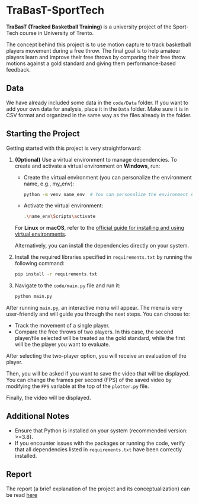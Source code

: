 # TraBasT-SportTech

**TraBasT (Tracked Basketball Training)** is a university project of the Sport-Tech course in University of Trento. 

The concept behind this project is to use motion capture to track basketball players movement during a free throw. The final goal is to help amateur players learn and improve their free throws by comparing their free throw motions against a gold standard and giving them performance-based feedback.

## Data
We have already included some data in the `code/Data` folder. If you want to add your own data for analysis, place it in the `Data` folder. Make sure it is in CSV format and organized in the same way as the files already in the folder.

## Starting the Project
Getting started with this project is very straightforward:

1. **(Optional)** Use a virtual environment to manage dependencies. To create and activate a virtual environment on **Windows**, run:

    * Create the virtual environment (you can personalize the environment name, e.g., my_env):
        ```bash
        python -m venv name_env  # You can personalize the environment name
        ```
    * Activate the virtual environment:
        ```bash
        .\name_env\Scripts\activate
        ```
    For **Linux** or **macOS**, refer to the [official guide for installing and using virtual environments](https://packaging.python.org/en/latest/guides/installing-using-pip-and-virtual-environments/).

    Alternatively, you can install the dependencies directly on your system.

2. Install the required libraries specified in `requirements.txt` by running the following command:
   ```bash
   pip install -r requirements.txt
   ````

3. Navigate to the `code/main.py` file and run it:

   ```bash
   python main.py
   ```

After running `main.py`, an interactive menu will appear. The menu is very user-friendly and will guide you through the next steps. You can choose to:

- Track the movement of a single player.
- Compare the free throws of two players. In this case, the second player/file selected will be treated as the gold standard, while the first will be the player you want to evaluate.

After selecting the two-player option, you will receive an evaluation of the player. 

Then, you will be asked if you want to save the video that will be displayed. You can change the frames per second (FPS) of the saved video by modifying the `FPS` variable at the top of the `plotter.py` file. 

Finally, the video will be displayed.

## Additional Notes
- Ensure that Python is installed on your system (recommended version: >=3.8).
- If you encounter issues with the packages or running the code, verify that all dependencies listed in `requirements.txt` have been correctly installed.

## Report
The report (a brief explanation of the project and its conceptualization) can be read [here](https://github.com/edofiore/TraBasT-SportTech/blob/main/Sport_Tech_Report.pdf)
